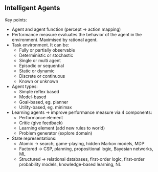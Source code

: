 ## Intelligent Agents 

Key points:

- Agent and agent function (percept -> action mapping)
- Performance measure evaluates the behavior of the agent in the environment. Maximised by rational agent. 
- Task environment. It can be:
    - Fully or partially observable 
    - Deterministic or stochastic 
    - Single or multi agent
    - Episodic or sequential 
    - Static or dynamic 
    - Discrete or continuous
    - Known or unknown 
- Agent types:
    - Simple reflex based
    - Model-based 
    - Goal-based, eg. planner
    - Utility-based, eg. minimax
- Learning agents -> improve performance measure via 4 components:
    - Performance element
    - Critic (give feedback)
    - Learning element (add new rules to world)
    - Problem generator (explore domain)
- State representations:
    - Atomic -> search, game-playing, hidden Markov models, MDP
    - Factored -> CSP, planning, propositional logic, Bayesian networks, ML
    - Structured -> relational databases, first-order logic, first-order probability models, knowledge-based learning, NL 
